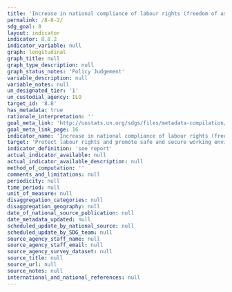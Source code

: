 ```yaml
---
title: 'Increase in national compliance of labour rights (freedom of association and collective bargaining) based on International Labour Organization (ILO) textual sources and national legislation, by sex and migrant status'
permalink: /8-8-2/
sdg_goal: 8
layout: indicator
indicator: 8.8.2
indicator_variable: null
graph: longitudinal
graph_title: null
graph_type_description: null
graph_status_notes: 'Policy Judgement'
variable_description: null
variable_notes: null
un_designated_tier: '1'
un_custodial_agency: ILO
target_id: '8.8'
has_metadata: true
rationale_interpretation: ''
goal_meta_link: 'http://unstats.un.org/sdgs/files/metadata-compilation/Metadata-Goal-8.pdf'
goal_meta_link_page: 16
indicator_name: 'Increase in national compliance of labour rights (freedom of association and collective bargaining) based on International Labour Organization (ILO) textual sources and national legislation, by sex and migrant status'
target: 'Protect labour rights and promote safe and secure working environments for all workers, including migrant workers, in particular women migrants, and those in precarious employment.'
indicator_definition: 'see report'
actual_indicator_available: null
actual_indicator_available_description: null
method_of_computation: ''
comments_and_limitations: null
periodicity: null
time_period: null
unit_of_measure: null
disaggregation_categories: null
disaggregation_geography: null
date_of_national_source_publication: null
date_metadata_updated: null
scheduled_update_by_national_source: null
scheduled_update_by_SDG_team: null
source_agency_staff_name: null
source_agency_staff_email: null
source_agency_survey_dataset: null
source_title: null
source_url: null
source_notes: null
international_and_national_references: null
---
```

